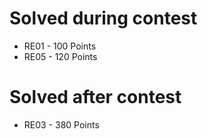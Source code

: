 # Solved during contest

* RE01 - 100 Points
* RE05 - 120 Points

# Solved after contest

* RE03 - 380 Points
